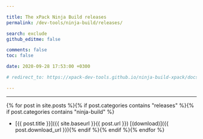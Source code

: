```yaml
---

title: The xPack Ninja Build releases
permalink: /dev-tools/ninja-build/releases/

search: exclude
github_editme: false

comments: false
toc: false

date: 2020-09-28 17:53:00 +0300

# redirect_to: https://xpack-dev-tools.github.io/ninja-build-xpack/docs/releases/

---
```


___
{% for post in site.posts %}{% if post.categories contains "releases" %}{% if post.categories contains "ninja-build" %}
* [{{ post.title }}]({{ site.baseurl }}{{ post.url }}) [(download)]({{ post.download_url }}){% endif %}{% endif %}{% endfor %}
